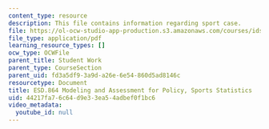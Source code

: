 ```yaml
---
content_type: resource
description: This file contains information regarding sport case.
file: https://ol-ocw-studio-app-production.s3.amazonaws.com/courses/ids-410j-modeling-and-assessment-for-policy-spring-2013/44217fa76c64d9e33ea54adbef0f1bc6_MITESD_864S13_SportsCase.pdf
file_type: application/pdf
learning_resource_types: []
ocw_type: OCWFile
parent_title: Student Work
parent_type: CourseSection
parent_uid: fd3a5df9-3a9d-a26e-6e54-860d5ad8146c
resourcetype: Document
title: ESD.864 Modeling and Assessment for Policy, Sports Statistics
uid: 44217fa7-6c64-d9e3-3ea5-4adbef0f1bc6
video_metadata:
  youtube_id: null
---
```

